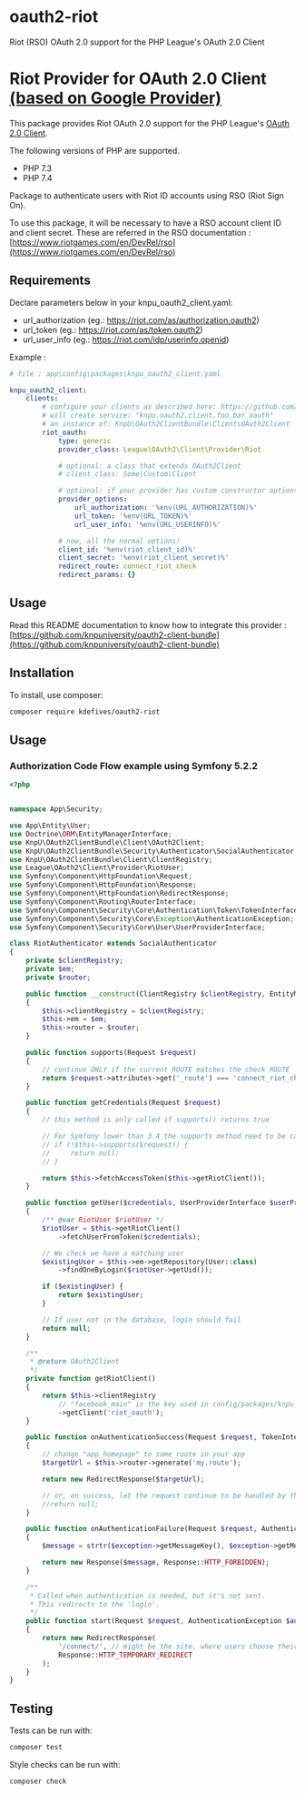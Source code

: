 # oauth2-riot
Riot (RSO) OAuth 2.0 support for the PHP League's OAuth 2.0 Client

# Riot Provider for OAuth 2.0 Client [(based on Google Provider)](https://github.com/thephpleague/oauth2-google)

This package provides Riot OAuth 2.0 support for the PHP League's [OAuth 2.0 Client](https://github.com/thephpleague/oauth2-client).

The following versions of PHP are supported.

* PHP 7.3
* PHP 7.4

Package to authenticate users with Riot ID accounts using RSO (Riot Sign On).

To use this package, it will be necessary to have a RSO account client ID and client
secret. These are referred in the RSO documentation : [https://www.riotgames.com/en/DevRel/rso](https://www.riotgames.com/en/DevRel/rso)

## Requirements
Declare parameters below in your knpu_oauth2_client.yaml:
* url_authorization (eg.: https://riot.com/as/authorization.oauth2)
* url_token (eg.: https://riot.com/as/token.oauth2)
* url_user_info (eg.: https://riot.com/idp/userinfo.openid)

Example :
```yaml
# file : app\config\packages\knpu_oauth2_client.yaml

knpu_oauth2_client:
    clients:
        # configure your clients as described here: https://github.com/knpuniversity/oauth2-client-bundle#configuration
        # will create service: "knpu.oauth2.client.foo_bar_oauth"
        # an instance of: KnpU\OAuth2ClientBundle\Client\OAuth2Client
        riot_oauth:
            type: generic
            provider_class: League\OAuth2\Client\Provider\Riot

            # optional: a class that extends OAuth2Client
            # client_class: Some\Custom\Client

            # optional: if your provider has custom constructor options
            provider_options:
                url_authorization: '%env(URL_AUTHORIZATION)%'
                url_token: '%env(URL_TOKEN)%'
                url_user_info: '%env(URL_USERINFO)%'

            # now, all the normal options!
            client_id: '%env(riot_client_id)%'
            client_secret: '%env(riot_client_secret)%'
            redirect_route: connect_riot_check
            redirect_params: {}
```

## Usage
Read this README documentation to know how to integrate this provider : [https://github.com/knpuniversity/oauth2-client-bundle](https://github.com/knpuniversity/oauth2-client-bundle)

## Installation

To install, use composer:

```sh
composer require kdefives/oauth2-riot
```

## Usage

### Authorization Code Flow example using Symfony 5.2.2

```php
<?php


namespace App\Security;

use App\Entity\User;
use Doctrine\ORM\EntityManagerInterface;
use KnpU\OAuth2ClientBundle\Client\OAuth2Client;
use KnpU\OAuth2ClientBundle\Security\Authenticator\SocialAuthenticator;
use KnpU\OAuth2ClientBundle\Client\ClientRegistry;
use League\OAuth2\Client\Provider\RiotUser;
use Symfony\Component\HttpFoundation\Request;
use Symfony\Component\HttpFoundation\Response;
use Symfony\Component\HttpFoundation\RedirectResponse;
use Symfony\Component\Routing\RouterInterface;
use Symfony\Component\Security\Core\Authentication\Token\TokenInterface;
use Symfony\Component\Security\Core\Exception\AuthenticationException;
use Symfony\Component\Security\Core\User\UserProviderInterface;

class RiotAuthenticator extends SocialAuthenticator
{
    private $clientRegistry;
    private $em;
    private $router;

    public function __construct(ClientRegistry $clientRegistry, EntityManagerInterface $em, RouterInterface $router)
    {
        $this->clientRegistry = $clientRegistry;
        $this->em = $em;
        $this->router = $router;
    }

    public function supports(Request $request)
    {
        // continue ONLY if the current ROUTE matches the check ROUTE
        return $request->attributes->get('_route') === 'connect_riot_check';
    }

    public function getCredentials(Request $request)
    {
        // this method is only called if supports() returns true

        // For Symfony lower than 3.4 the supports method need to be called manually here:
        // if (!$this->supports($request)) {
        //     return null;
        // }

        return $this->fetchAccessToken($this->getRiotClient());
    }

    public function getUser($credentials, UserProviderInterface $userProvider)
    {
        /** @var RiotUser $riotUser */
        $riotUser = $this->getRiotClient()
            ->fetchUserFromToken($credentials);

        // We check we have a matching user
        $existingUser = $this->em->getRepository(User::class)
            ->findOneByLogin($riotUser->getUid());

        if ($existingUser) {
            return $existingUser;
        }

        // If user not in the database, login should fail
        return null;
    }

    /**
     * @return OAuth2Client
     */
    private function getRiotClient()
    {
        return $this->clientRegistry
            // "facebook_main" is the key used in config/packages/knpu_oauth2_client.yaml
            ->getClient('riot_oauth');
    }

    public function onAuthenticationSuccess(Request $request, TokenInterface $token, $providerKey)
    {
        // change "app_homepage" to some route in your app
        $targetUrl = $this->router->generate('my.route');

        return new RedirectResponse($targetUrl);

        // or, on success, let the request continue to be handled by the controller
        //return null;
    }

    public function onAuthenticationFailure(Request $request, AuthenticationException $exception)
    {
        $message = strtr($exception->getMessageKey(), $exception->getMessageData());

        return new Response($message, Response::HTTP_FORBIDDEN);
    }

    /**
     * Called when authentication is needed, but it's not sent.
     * This redirects to the 'login'.
     */
    public function start(Request $request, AuthenticationException $authException = null)
    {
        return new RedirectResponse(
            '/connect/', // might be the site, where users choose their oauth provider
            Response::HTTP_TEMPORARY_REDIRECT
        );
    }
}
```

## Testing

Tests can be run with:

```sh
composer test
```

Style checks can be run with:

```sh
composer check
```

